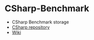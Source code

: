 # CSharp-Benchmark

* CSharp Benchmark storage
* [CSharp repository](https://github.com/junhun0106/CSharp)
* [Wiki](https://github.com/junhun0106/CSharp/wiki)
